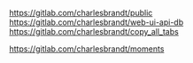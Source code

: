 https://gitlab.com/charlesbrandt/public
https://gitlab.com/charlesbrandt/web-ui-api-db
https://gitlab.com/charlesbrandt/copy_all_tabs

https://gitlab.com/charlesbrandt/moments
